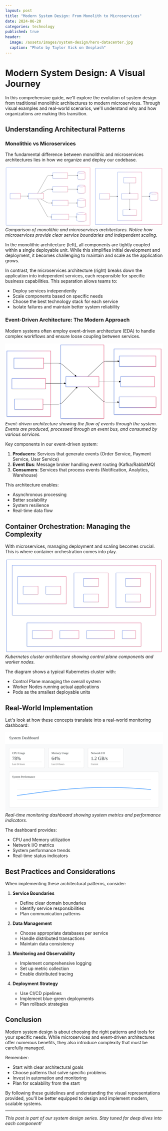 ```yaml
---
layout: post
title: "Modern System Design: From Monolith to Microservices"
date: 2024-06-20
categories: technology
published: true
header:
  image: /assets/images/system-design/hero-datacenter.jpg
  caption: "Photo by Taylor Vick on Unsplash"
---
```


# Modern System Design: A Visual Journey

In this comprehensive guide, we'll explore the evolution of system design from traditional monolithic architectures to modern microservices. Through visual examples and real-world scenarios, we'll understand why and how organizations are making this transition.

## Understanding Architectural Patterns

### Monolithic vs Microservices

The fundamental difference between monolithic and microservices architectures lies in how we organize and deploy our codebase.

![Monolithic vs Microservices Architecture](/assets/images/system-design/monolith-vs-micro.svg)
*Comparison of monolithic and microservices architectures. Notice how microservices provide clear service boundaries and independent scaling.*

In the monolithic architecture (left), all components are tightly coupled within a single deployable unit. While this simplifies initial development and deployment, it becomes challenging to maintain and scale as the application grows.

In contrast, the microservices architecture (right) breaks down the application into independent services, each responsible for specific business capabilities. This separation allows teams to:

- Deploy services independently
- Scale components based on specific needs
- Choose the best technology stack for each service
- Isolate failures and maintain better system reliability

### Event-Driven Architecture: The Modern Approach

Modern systems often employ event-driven architecture (EDA) to handle complex workflows and ensure loose coupling between services.

![Event-Driven Architecture Flow](/assets/images/system-design/event-driven.svg)
*Event-driven architecture showing the flow of events through the system. Events are produced, processed through an event bus, and consumed by various services.*

Key components in our event-driven system:
1. **Producers**: Services that generate events (Order Service, Payment Service, User Service)
2. **Event Bus**: Message broker handling event routing (Kafka/RabbitMQ)
3. **Consumers**: Services that process events (Notification, Analytics, Warehouse)

This architecture enables:
- Asynchronous processing
- Better scalability
- System resilience
- Real-time data flow

## Container Orchestration: Managing the Complexity

With microservices, managing deployment and scaling becomes crucial. This is where container orchestration comes into play.

![Container Orchestration](/assets/images/system-design/container-orch.svg)
*Kubernetes cluster architecture showing control plane components and worker nodes.*

The diagram shows a typical Kubernetes cluster with:
- Control Plane managing the overall system
- Worker Nodes running actual applications
- Pods as the smallest deployable units

## Real-World Implementation

Let's look at how these concepts translate into a real-world monitoring dashboard:

![System Dashboard](/assets/images/system-design/dashboard.svg)
*Real-time monitoring dashboard showing system metrics and performance indicators.*

The dashboard provides:
- CPU and Memory utilization
- Network I/O metrics
- System performance trends
- Real-time status indicators

## Best Practices and Considerations

When implementing these architectural patterns, consider:

1. **Service Boundaries**
   - Define clear domain boundaries
   - Identify service responsibilities
   - Plan communication patterns

2. **Data Management**
   - Choose appropriate databases per service
   - Handle distributed transactions
   - Maintain data consistency

3. **Monitoring and Observability**
   - Implement comprehensive logging
   - Set up metric collection
   - Enable distributed tracing

4. **Deployment Strategy**
   - Use CI/CD pipelines
   - Implement blue-green deployments
   - Plan rollback strategies

## Conclusion

Modern system design is about choosing the right patterns and tools for your specific needs. While microservices and event-driven architectures offer numerous benefits, they also introduce complexity that must be carefully managed.

Remember:
- Start with clear architectural goals
- Choose patterns that solve specific problems
- Invest in automation and monitoring
- Plan for scalability from the start

By following these guidelines and understanding the visual representations provided, you'll be better equipped to design and implement modern, scalable systems.

---

*This post is part of our system design series. Stay tuned for deep dives into each component!*